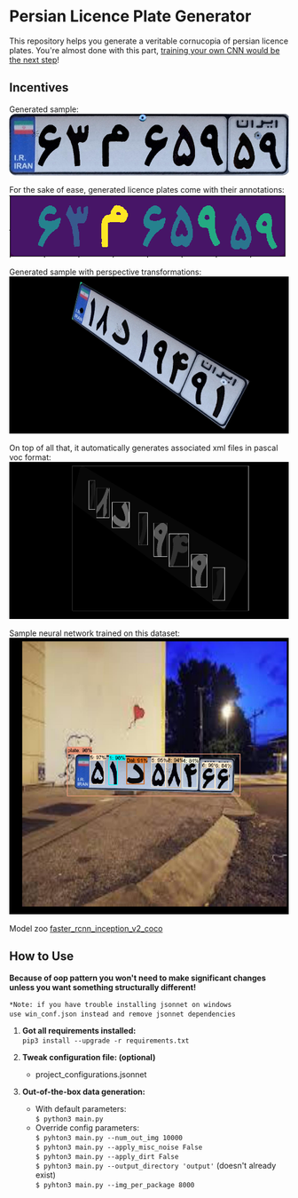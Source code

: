 # Persian Licence Plate Generator
This repository helps you generate a veritable cornucopia of persian licence plates.
You're almost done with this part, [training your own CNN would be the next step](https://gluon-cv.mxnet.io/install.html)!

## Incentives 
Generated sample:\
![Sample](https://github.com/Amir-Mehrpanah/atumated_lp/blob/master/README_contents/simple_out.png)

For the sake of ease, generated licence plates come with their annotations: \
![Annotation sample](https://github.com/Amir-Mehrpanah/atumated_lp/blob/master/README_contents/ann_simple_out.png) 

Generated sample with perspective transformations:\
![Annotation sample](https://github.com/Amir-Mehrpanah/atumated_lp/blob/master/README_contents/transform.gif) 

On top of all that, it automatically generates associated xml files in pascal voc format: \
![Sample](https://github.com/Amir-Mehrpanah/atumated_lp/blob/master/README_contents/pascal_voc_bbox.png)

Sample neural network trained on this dataset:\
![Sample](https://github.com/Amir-Mehrpanah/atumated_lp/blob/master/README_contents/detections.png)

Model zoo [faster_rcnn_inception_v2_coco](https://github.com/tensorflow/models/blob/master/research/object_detection/g3doc/detection_model_zoo.md)
## How to Use
**Because of oop pattern you won't need to make significant changes 
unless you want something structurally different!**
```html
*Note: if you have trouble installing jsonnet on windows 
use win_conf.json instead and remove jsonnet dependencies 
```
1. **Got all requirements installed:**\
    ```pip3 install --upgrade -r requirements.txt```
    
2. **Tweak configuration file: (optional)**
    * project_configurations.jsonnet
    
3. **Out-of-the-box data generation:**
    * With default parameters:\
    ```$ python3 main.py```
    * Override config parameters:\
    ```$ pyhton3 main.py --num_out_img 10000```\
    ```$ pyhton3 main.py --apply_misc_noise False```\
    ```$ pyhton3 main.py --apply_dirt False``` \
    ```$ pyhton3 main.py --output_directory 'output'``` (doesn't already exist) \
    ```$ pyhton3 main.py --img_per_package 8000``` 
